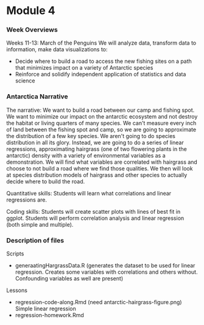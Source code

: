 # Module 4 

### Week Overviews
Weeks 11-13: March of the Penguins
We will analyze data, transform data to information, make data visualizations to: 
* Decide where to build a road to access the new fishing sites on a path that minimizes impact on a variety of Antarctic species 
* Reinforce and solidify independent application of statistics and data science


### Antarctica Narrative 
The narrative: We want to build a road between our camp and fishing spot. We want to minimize our impact on the antarctic ecosystem and not destroy the habitat or living quarters of many species. We can't measure every inch of land between the fishing spot and camp, so we are going to approximate the distribution of a few key species. We aren't going to do species distribution in all its glory. Instead, we are going to do a series of linear regressions, approximating hairgrass (one of two flowering plants in the antarctic) density with a variety of environmental  variables as a demonstration. We will find what variables are correlated with hairgrass and choose to not build a road where we find those qualities. We then will look at species distribution models of hairgrass and other species to actually decide where to build the road. 

Quantitative skills: Students will learn what correlations and linear regressions are. 

Coding skills: Students will create scatter plots with lines of best fit in ggplot. Students will perform correlation analysis and linear regression  (both simple and multiple). 


### Description of files
Scripts
- generaatingHargrassData.R (generates the dataset to be used for linear regression. Creates some variables with correlations and others without. Confounding variables as well are present)

Lessons
- regression-code-along.Rmd (need antarctic-hairgrass-figure.png) Simple linear regression
- regression-homework.Rmd 

